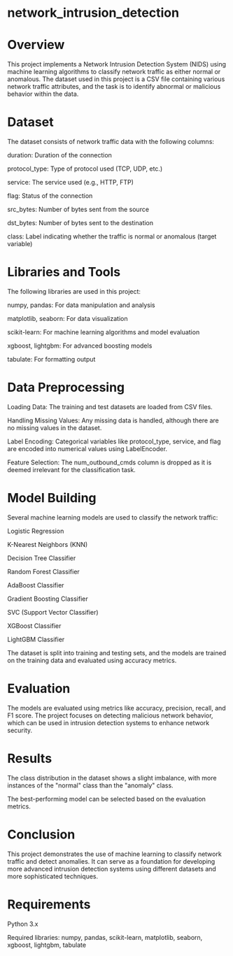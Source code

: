 # network_intrusion_detection
# Overview
This project implements a Network Intrusion Detection System (NIDS) using machine learning algorithms to classify network traffic as either normal or anomalous. The dataset used in this project is a CSV file containing various network traffic attributes, and the task is to identify abnormal or malicious behavior within the data.

# Dataset
The dataset consists of network traffic data with the following columns:

duration: Duration of the connection

protocol_type: Type of protocol used (TCP, UDP, etc.)

service: The service used (e.g., HTTP, FTP)

flag: Status of the connection

src_bytes: Number of bytes sent from the source

dst_bytes: Number of bytes sent to the destination

class: Label indicating whether the traffic is normal or anomalous (target variable)

# Libraries and Tools
The following libraries are used in this project:

numpy, pandas: For data manipulation and analysis

matplotlib, seaborn: For data visualization

scikit-learn: For machine learning algorithms and model evaluation

xgboost, lightgbm: For advanced boosting models

tabulate: For formatting output

# Data Preprocessing
Loading Data: The training and test datasets are loaded from CSV files.

Handling Missing Values: Any missing data is handled, although there are no missing values in the dataset.

Label Encoding: Categorical variables like protocol_type, service, and flag are encoded into numerical values using LabelEncoder.

Feature Selection: The num_outbound_cmds column is dropped as it is deemed irrelevant for the classification task.

# Model Building

Several machine learning models are used to classify the network traffic:

Logistic Regression

K-Nearest Neighbors (KNN)

Decision Tree Classifier

Random Forest Classifier

AdaBoost Classifier

Gradient Boosting Classifier

SVC (Support Vector Classifier)

XGBoost Classifier

LightGBM Classifier

The dataset is split into training and testing sets, and the models are trained on the training data and evaluated using accuracy metrics.

# Evaluation

The models are evaluated using metrics like accuracy, precision, recall, and F1 score. The project focuses on detecting malicious network behavior, which can be used in intrusion detection systems to enhance network security.

# Results

The class distribution in the dataset shows a slight imbalance, with more instances of the "normal" class than the "anomaly" class.

The best-performing model can be selected based on the evaluation metrics.

# Conclusion

This project demonstrates the use of machine learning to classify network traffic and detect anomalies. It can serve as a foundation for developing more advanced intrusion detection systems using different datasets and more sophisticated techniques.

# Requirements
Python 3.x

Required libraries: numpy, pandas, scikit-learn, matplotlib, seaborn, xgboost, lightgbm, tabulate
